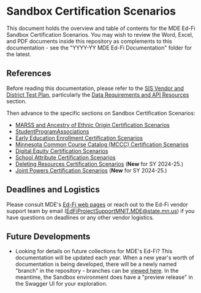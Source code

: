 # Sandbox Certification Scenarios
This document holds the overview and table of contents for the MDE Ed-Fi Sandbox Certification Scenarios. You may wish to review the Word, Excel, and PDF documents inside this repository as complements to this documentation - see the "YYYY-YY MDE Ed-Fi Documentation" folder for the latest.

## References
Before reading this documentation, please refer to the [SIS Vendor and District Test Plan](https://mn-mde-edfi.github.io/MDE-EdFi-Documentation/sis_test_plan/README.md), particularly the [Data Requirements and API Resources](https://mn-mde-edfi.github.io/MDE-EdFi-Documentation/sis_test_plan/sis_test_plan_c_data_reqs.md) section.

Then advance to the specific sections on Sandbox Certification Scenarios:
- [MARSS and Ancestry of Ethnic Origin Certification Scenarios](sandbox_cert_b_marss.md)
- [StudentProgramAssociations](sandbox_cert_c_spas.md)
- [Early Education Enrollment Certification Scenarios](sandbox_cert_d_earlyed.md)
- [Minnesota Common Course Catalog (MCCC) Certification Scenarios](sandbox_cert_e_mccc.md)
- [Digital Equity Certification Scenarios](sandbox_cert_f_digital_equity.md)
- [School Attribute Certification Scenarios](sandbox_cert_g_school_attribute.md)
- [Deleting Resources Certification Scenarios](sandbox_cert_h_deleting_resources.md) (**New** for SY 2024-25.)
- [Joint Powers Certification Scenarios](/sandbox_cert_j_joint_powers.md) (**New** for SY 2024-25.)

## Deadlines and Logistics
Please consult MDE's [Ed-Fi web pages](https://education.mn.gov/MDE/dse/datasub/edfi/) or reach out to the Ed-Fi vendor support team by email (EdFiProjectSupportMNIT.MDE@state.mn.us) if you have questions on deadlines or any other vendor logistics.

## Future Developments
- Looking for details on future collections for MDE's Ed-Fi? This documentation will be updated each year. When a new year's worth of documentation is being developed, there will be a newly named "branch" in the repository - branches can be [viewed here](https://github.com/mn-mde-edfi/MDE-EdFi-Documentation/branches). In the meantime, the Sandbox environment does have a "preview release" in the Swagger UI for your exploration.